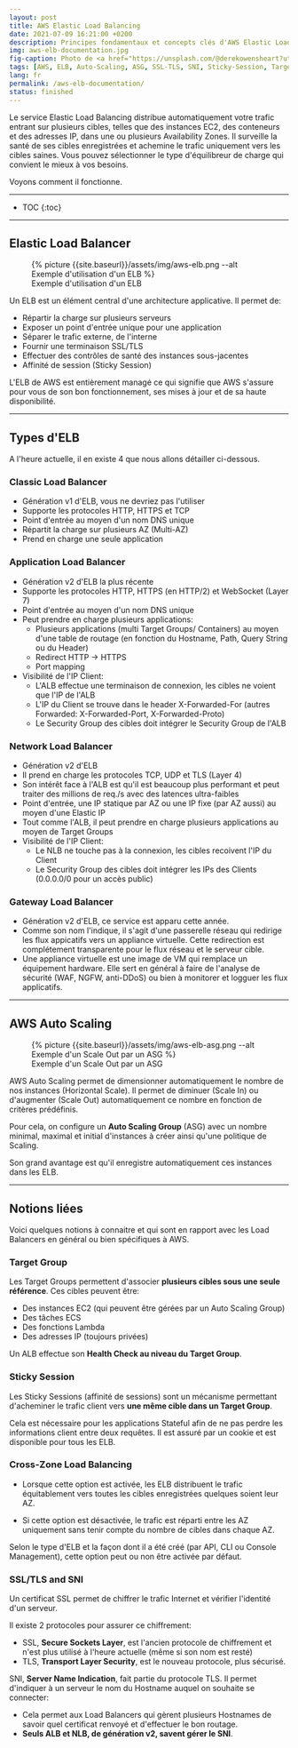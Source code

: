 ```yaml
---
layout: post
title: AWS Elastic Load Balancing
date: 2021-07-09 16:21:00 +0200
description: Principes fondamentaux et concepts clés d'AWS Elastic Load Balancing (ELB) à connaître. Tutoriel, mode d'emploi. Aborde aussi les ASG, SSL-TLS, SNI, Sticky-Session, Target-Group.
img: aws-elb-documentation.jpg
fig-caption: Photo de <a href="https://unsplash.com/@derekowensheart?utm_source=unsplash&utm_medium=referral&utm_content=creditCopyText">Derek Owens</a> sur <a href="https://unsplash.com/s/photos/swing?utm_source=unsplash&utm_medium=referral&utm_content=creditCopyText">Unsplash</a>
tags: [AWS, ELB, Auto-Scaling, ASG, SSL-TLS, SNI, Sticky-Session, Target-Group, Documentation]
lang: fr
permalink: /aws-elb-documentation/
status: finished
---
```


Le service Elastic Load Balancing distribue automatiquement votre trafic entrant sur plusieurs cibles, telles que des instances EC2, des conteneurs et des adresses IP, dans une ou plusieurs Availability Zones. Il surveille la santé de ses cibles enregistrées et achemine le trafic uniquement vers les cibles saines. Vous pouvez sélectionner le type d'équilibreur de charge qui convient le mieux à vos besoins.

Voyons comment il fonctionne.

<hr class="hr-text" data-content="Content">

* TOC
{:toc}

<hr class="hr-text" data-content="ELB">

## Elastic Load Balancer

<figure class="article">
  {% picture {{site.baseurl}}/assets/img/aws-elb.png --alt Exemple d'utilisation d'un ELB %}
  <figcaption>Exemple d'utilisation d'un ELB</figcaption>
</figure>

Un ELB est un élément central d'une architecture applicative. Il permet de:
- Répartir la charge sur plusieurs serveurs
- Exposer un point d'entrée unique pour une application
- Séparer le trafic externe, de l'interne
- Fournir une terminaison SSL/TLS
- Effectuer des contrôles de santé des instances sous-jacentes
- Affinité de session (Sticky Session)

L'ELB de AWS est entièrement managé ce qui signifie que AWS s'assure pour vous de son bon fonctionnement, ses mises à jour et de sa haute disponibilité.


<hr class="hr-text" data-content="Types d'ELB">

## Types d'ELB

A l'heure actuelle, il en existe 4 que nous allons détailler ci-dessous.

### Classic Load Balancer
  * Génération v1 d'ELB, vous ne devriez pas l'utiliser
  * Supporte les protocoles HTTP, HTTPS et TCP
  * Point d'entrée au moyen d'un nom DNS unique
  * Répartit la charge sur plusieurs AZ (Multi-AZ)
  * Prend en charge une seule application

### Application Load Balancer
  * Génération v2 d'ELB la plus récente
  * Supporte les protocoles HTTP, HTTPS (en HTTP/2) et WebSocket (Layer 7)
  * Point d'entrée au moyen d'un nom DNS unique
  * Peut prendre en charge plusieurs applications:
    - Plusieurs applications (multi Target Groups/ Containers) au moyen d'une table de routage (en fonction du Hostname, Path, Query String ou du Header)
    - Redirect HTTP -> HTTPS
    - Port mapping
  * Visibilité de l'IP Client: 
    - L'ALB effectue une terminaison de connexion, les cibles ne voient que l'IP de l'ALB
    - L'IP du Client se trouve dans le header X-Forwarded-For (autres Forwarded: X-Forwarded-Port, X-Forwarded-Proto)
    - Le Security Group des cibles doit intégrer le Security Group de l'ALB

### Network Load Balancer
  * Génération v2 d'ELB
  * Il prend en charge les protocoles TCP, UDP et TLS (Layer 4)
  * Son intérêt face à l'ALB est qu'il est beaucoup plus performant et peut traiter des millions de req./s avec des latences ultra-faibles
  * Point d'entrée, une IP statique par AZ ou une IP fixe (par AZ aussi) au moyen d'une Elastic IP
  * Tout comme l'ALB, il peut prendre en charge plusieurs applications au moyen de Target Groups
  * Visibilité de l'IP Client: 
    - Le NLB ne touche pas à la connexion, les cibles recoivent l'IP du Client
    - Le Security Group des cibles doit intégrer les IPs des Clients (0.0.0.0/0 pour un accès public)

### Gateway Load Balancer
  * Génération v2 d'ELB, ce service est apparu cette année.
  * Comme son nom l'indique, il s'agit d'une passerelle réseau qui redirige les flux appicatifs vers un appliance virtuelle. Cette redirection est complétement transparente pour le flux réseau et le serveur cible.
  * Une appliance virtuelle est une image de VM qui remplace un équipement hardware. Elle sert en général à faire de l'analyse de sécurité (WAF, NGFW, anti-DDoS) ou bien à monitorer et logguer les flux applicatifs.

<hr class="hr-text" data-content="ASG">

## AWS Auto Scaling

<figure class="article">
  {% picture {{site.baseurl}}/assets/img/aws-elb-asg.png --alt Exemple d'un Scale Out par un ASG %}
  <figcaption>Exemple d'un Scale Out par un ASG</figcaption>
</figure>

AWS Auto Scaling permet de dimensionner automatiquement le nombre de nos instances (Horizontal Scale). Il permet de diminuer (Scale In) ou d'augmenter (Scale Out) automatiquement ce nombre en fonction de critères prédéfinis.

Pour cela, on configure un **Auto Scaling Group** (ASG) avec un nombre minimal, maximal et initial d'instances à créer ainsi qu'une politique de Scaling.

Son grand avantage est qu'il enregistre automatiquement ces instances dans les ELB.

<hr class="hr-text" data-content="Autres notions">

## Notions liées

Voici quelques notions à connaitre et qui sont en rapport avec les Load Balancers en général ou bien spécifiques à AWS.

### Target Group

Les Target Groups permettent d'associer **plusieurs cibles sous une seule référence**.
Ces cibles peuvent être:
- Des instances EC2 (qui peuvent être gérées par un Auto Scaling Group)
- Des tâches ECS
- Des fonctions Lambda
- Des adresses IP (toujours privées)

Un ALB effectue son **Health Check au niveau du Target Group**.

### Sticky Session

Les Sticky Sessions (affinité de sessions) sont un mécanisme permettant d'acheminer le trafic client vers **une même cible dans un Target Group**.

Cela est nécessaire pour les applications Stateful afin de ne pas perdre les informations client entre deux requêtes. Il est assuré par un cookie et est disponible pour tous les ELB.

### Cross-Zone Load Balancing

- Lorsque cette option est activée, les ELB distribuent le trafic équitablement vers toutes les cibles enregistrées quelques soient leur AZ.

- Si cette option est désactivée, le trafic est réparti entre les AZ uniquement sans tenir compte du nombre de cibles dans chaque AZ.

Selon le type d'ELB et la façon dont il a été créé (par API, CLI ou Console Management), cette option peut ou non être activée par défaut.

### SSL/TLS and SNI

Un certificat SSL permet de chiffrer le trafic Internet et vérifier l'identité d'un serveur.

Il existe 2 protocoles pour assurer ce chiffrement:

- SSL, **Secure Sockets Layer**, est l'ancien protocole de chiffrement et n'est plus utilisé à l'heure actuelle (même si son nom est resté)
- TLS, **Transport Layer Security**, est le nouveau protocole, plus sécurisé.

SNI, **Server Name Indication**, fait partie du protocole TLS. Il permet d'indiquer à un serveur le nom du Hostname auquel on souhaite se connecter:

- Cela permet aux Load Balancers qui gèrent plusieurs Hostnames de savoir quel certificat renvoyé et d'effectuer le bon routage.
- **Seuls ALB et NLB, de génération v2, savent gérer le SNI**.

